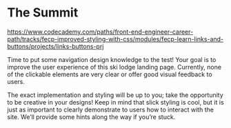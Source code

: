 # The Summit

<https://www.codecademy.com/paths/front-end-engineer-career-path/tracks/fecp-improved-styling-with-css/modules/fecp-learn-links-and-buttons/projects/links-buttons-prj>

Time to put some navigation design knowledge to the test! Your goal is to improve the user experience of this ski lodge landing page. Currently, none of the clickable elements are very clear or offer good visual feedback to users.

The exact implementation and styling will be up to you; take the opportunity to be creative in your designs! Keep in mind that slick styling is cool, but it is just as important to clearly demonstrate to users how to interact with the site. We’ll provide some hints along the way if you’re stuck.

